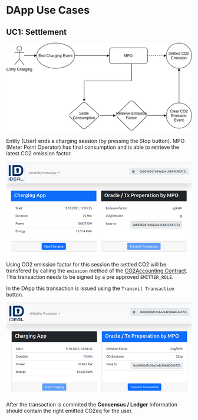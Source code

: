# DApp Use Cases

## UC1: Settlement

![Step1](./uc_settlement_1.drawio.png)

Entity (User) ends a charging session (by pressing the Stop button). MPO (Meter Point Operator) has final consumption and is able to retrieve the latest CO2 emission factor.

![Step1 UI](./uc_1_settlement_1.png)  

Using CO2 emission factor for this session the settled CO2 will be transfered by calling the `emission` method of the [CO2Accounting Contract](../contracts/CO2Accounting.sol). This transaction needs to be signed by a pre approved `EMITTER_ROLE`.

In the DApp this transaction is issued using the `Transmit Transaction` button.

![Step2 UI](./uc_1_settlement_2.png)  

After the transaction is commited the **Consensus / Ledger** Information should contain the right emitted CO2eq for the user.
